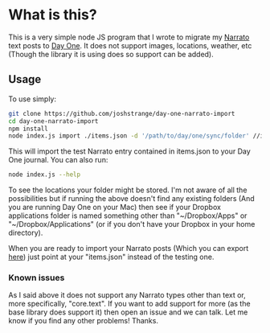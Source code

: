 # What is this?
This is a very simple node JS program that I wrote to migrate my [Narrato](https://www.narrato.co/) text posts to [Day One](http://dayoneapp.com/). It does not support images, locations, weather, etc (Though the library it is using does so support can be added).

## Usage

To use simply:
```bash
git clone https://github.com/joshstrange/day-one-narrato-import
cd day-one-narrato-import
npm install
node index.js import ./items.json -d '/path/to/day/one/sync/folder' //iCloud by default
```

This will import the test Narrato entry contained in items.json to your Day One journal. You can also run:
```bash
node index.js --help
```
To see the locations your folder might be stored. I'm not aware of all the possibilities but if running the above doesn't find any existing folders (And you are running Day One on your Mac) then see if your Dropbox applications folder is named something other than "~/Dropbox/Apps" or "~/Dropbox/Applications" (or if you don't have your Dropbox in your home directory).

When you are ready to import your Narrato posts (Which you can export [here](https://account.narrato.co/export)) just point at your "items.json" instead of the testing one.

### Known issues
As I said above it does not support any Narrato types other than text or, more specifically, "core.text". If you want to add support for more (as the base library does support it) then open an issue and we can talk. Let me know if you find any other problems! Thanks.
